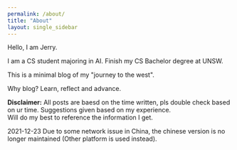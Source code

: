 ```yaml
---
permalink: /about/
title: "About"
layout: single_sidebar
---
```


Hello, I am Jerry.

I am a CS student majoring in AI. Finish my CS Bachelor degree at UNSW.

This is a minimal blog of my "journey to the west".

Why blog? Learn, reflect and advance.

**Disclaimer:** 
All posts are baesd on the time written, pls double check based on ur time. Suggestions given based on my experience.  
Will do my best to reference the information I get.

2021-12-23
Due to some network issue in China, the chinese version is no longer maintained (Other platform is used instead).   
